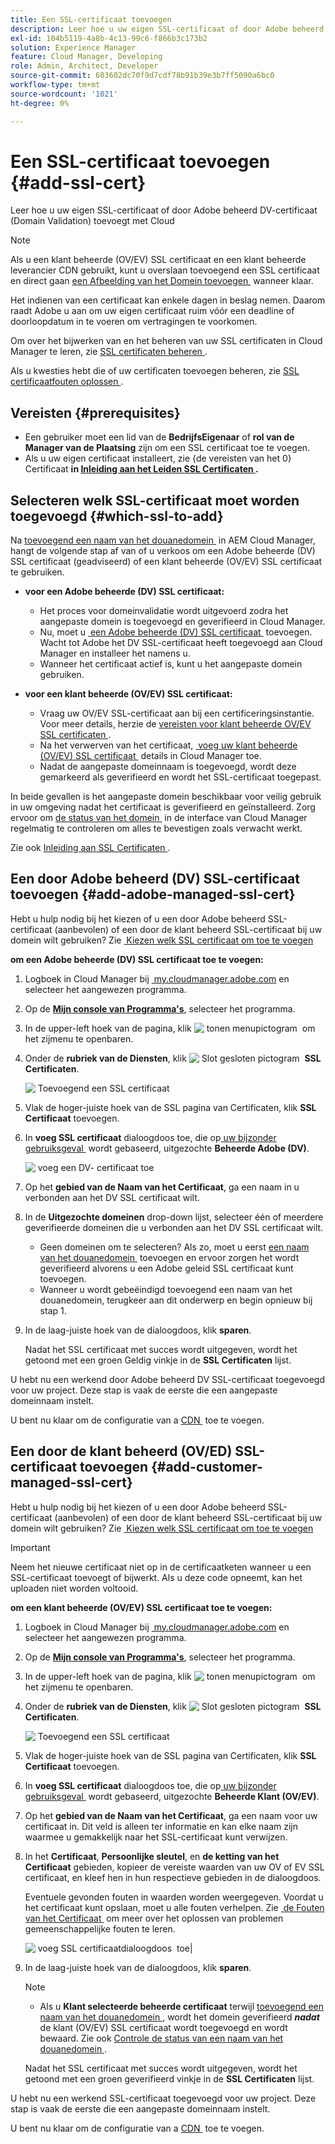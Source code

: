 ```yaml
---
title: Een SSL-certificaat toevoegen
description: Leer hoe u uw eigen SSL-certificaat of door Adobe beheerd DV-certificaat (Domain Validation) toevoegt met de zelfbedieningshulpprogramma's van Cloud Manager.
exl-id: 104b5119-4a8b-4c13-99c6-f866b3c173b2
solution: Experience Manager
feature: Cloud Manager, Developing
role: Admin, Architect, Developer
source-git-commit: 603602dc70f9d7cdf78b91b39e3b7ff5090a6bc0
workflow-type: tm+mt
source-wordcount: '1021'
ht-degree: 0%

---
```



# Een SSL-certificaat toevoegen {#add-ssl-cert}

Leer hoe u uw eigen SSL-certificaat of door Adobe beheerd DV-certificaat (Domain Validation) toevoegt met Cloud

>[!NOTE]
>
>Als u een klant beheerde (OV/EV) SSL certificaat en een klant beheerde leverancier CDN gebruikt, kunt u overslaan toevoegend een SSL certificaat en direct gaan [&#x200B; een Afbeelding van het Domein toevoegen &#x200B;](/help/implementing/cloud-manager/domain-mappings/add-domain-mapping.md) wanneer klaar.

Het indienen van een certificaat kan enkele dagen in beslag nemen. Daarom raadt Adobe u aan om uw eigen certificaat ruim vóór een deadline of doorloopdatum in te voeren om vertragingen te voorkomen.

Om over het bijwerken van en het beheren van uw SSL certificaten in Cloud Manager te leren, zie [&#x200B; SSL certificaten beheren &#x200B;](/help/implementing/cloud-manager/managing-ssl-certifications/managing-certificates.md).

Als u kwesties hebt die of uw certificaten toevoegen beheren, zie [&#x200B; SSL certificaatfouten oplossen &#x200B;](/help/implementing/cloud-manager/managing-ssl-certifications/troubleshoot-ssl-cert.md).


## Vereisten {#prerequisites}

* Een gebruiker moet een lid van de **BedrijfsEigenaar** of **rol van de Manager van de Plaatsing** zijn om een SSL certificaat toe te voegen.
* Als u uw eigen certificaat installeert, zie {de vereisten van het 0} Certificaat **in [&#x200B; Inleiding aan het Leiden SSL Certificaten &#x200B;](/help/implementing/cloud-manager/managing-ssl-certifications/introduction-to-ssl-certificates.md#requirements).**

## Selecteren welk SSL-certificaat moet worden toegevoegd {#which-ssl-to-add}

Na [&#x200B; toevoegend een naam van het douanedomein &#x200B;](/help/implementing/cloud-manager/custom-domain-names/add-custom-domain-name.md) in AEM Cloud Manager, hangt de volgende stap af van of u verkoos om een Adobe beheerde (DV) SSL certificaat (geadviseerd) of een klant beheerde (OV/EV) SSL certificaat te gebruiken.

* **voor een Adobe beheerde (DV) SSL certificaat:**
   * Het proces voor domeinvalidatie wordt uitgevoerd zodra het aangepaste domein is toegevoegd en geverifieerd in Cloud Manager.
   * Nu, moet u [&#x200B; een Adobe beheerde (DV) SSL certificaat &#x200B;](#add-adobe-managed-ssl-cert) toevoegen.
Wacht tot Adobe het DV SSL-certificaat heeft toegevoegd aan Cloud Manager en installeer het namens u.
   * Wanneer het certificaat actief is, kunt u het aangepaste domein gebruiken.

* **voor een klant beheerde (OV/EV) SSL certificaat:**

   * Vraag uw OV/EV SSL-certificaat aan bij een certificeringsinstantie. Voor meer details, herzie de [&#x200B; vereisten voor klant beheerde OV/EV SSL certificaten &#x200B;](/help/implementing/cloud-manager/managing-ssl-certifications/introduction-to-ssl-certificates.md#requirements).
   * Na het verwerven van het certificaat, [&#x200B; voeg uw klant beheerde (OV/EV) SSL certificaat &#x200B;](#add-customer-managed-ssl-cert) details in Cloud Manager toe.
   * Nadat de aangepaste domeinnaam is toegevoegd, wordt deze gemarkeerd als geverifieerd en wordt het SSL-certificaat toegepast.

In beide gevallen is het aangepaste domein beschikbaar voor veilig gebruik in uw omgeving nadat het certificaat is geverifieerd en geïnstalleerd. Zorg ervoor om [&#x200B; de status van het domein &#x200B;](/help/implementing/cloud-manager/custom-domain-names/check-domain-name-status.md) in de interface van Cloud Manager regelmatig te controleren om alles te bevestigen zoals verwacht werkt.

Zie ook [&#x200B; Inleiding aan SSL Certificaten &#x200B;](/help/implementing/cloud-manager/managing-ssl-certifications/introduction-to-ssl-certificates.md).

## Een door Adobe beheerd (DV) SSL-certificaat toevoegen {#add-adobe-managed-ssl-cert}

Hebt u hulp nodig bij het kiezen of u een door Adobe beheerd SSL-certificaat (aanbevolen) of een door de klant beheerd SSL-certificaat bij uw domein wilt gebruiken? Zie [&#x200B; Kiezen welk SSL certificaat om toe te voegen &#x200B;](#which-ssl-to-add)

**om een Adobe beheerde (DV) SSL certificaat toe te voegen:**

1. Logboek in Cloud Manager bij [&#x200B; my.cloudmanager.adobe.com &#x200B;](https://my.cloudmanager.adobe.com/) en selecteer het aangewezen programma.
1. Op de **[Mijn console van Programma&#39;s](/help/implementing/cloud-manager/navigation.md#my-programs)**, selecteer het programma.
1. In de upper-left hoek van de pagina, klik ![&#x200B; tonen menupictogram &#x200B;](https://spectrum.adobe.com/static/icons/workflow_18/Smock_ShowMenu_18_N.svg) om het zijmenu te openbaren.

1. Onder de **rubriek van de Diensten**, klik ![&#x200B; Slot gesloten pictogram &#x200B;](https://spectrum.adobe.com/static/icons/workflow_18/Smock_LockClosed_18_N.svg) **SSL Certificaten**.

   ![&#x200B; Toevoegend een SSL certificaat &#x200B;](/help/implementing/cloud-manager/assets/ssl/ssl-cert-add.png)

1. Vlak de hoger-juiste hoek van de SSL pagina van Certificaten, klik **SSL Certificaat** toevoegen.

1. In **voeg SSL certificaat** dialoogdoos toe, die op [&#x200B; uw bijzonder gebruiksgeval &#x200B;](#which-ssl-to-add) wordt gebaseerd, uitgezochte **Beheerde Adobe (DV)**.

   ![&#x200B; voeg een DV- certificaat toe &#x200B;](/help/implementing/cloud-manager/assets/ssl/add-dv-certificate.png)

1. Op het **gebied van de Naam van het Certificaat**, ga een naam in u verbonden aan het DV SSL certificaat wilt.

1. In de **Uitgezochte domeinen** drop-down lijst, selecteer één of meerdere geverifieerde domeinen die u verbonden aan het DV SSL certificaat wilt.
   * Geen domeinen om te selecteren? Als zo, moet u eerst [&#x200B; een naam van het douanedomein &#x200B;](/help/implementing/cloud-manager/custom-domain-names/add-custom-domain-name.md) toevoegen en ervoor zorgen het wordt geverifieerd alvorens u een Adobe geleid SSL certificaat kunt toevoegen.
   * Wanneer u wordt gebeëindigd toevoegend een naam van het douanedomein, terugkeer aan dit onderwerp en begin opnieuw bij stap 1.

1. In de laag-juiste hoek van de dialoogdoos, klik **sparen**.

   Nadat het SSL certificaat met succes wordt uitgegeven, wordt het getoond met een groen Geldig vinkje in de **SSL Certificaten** lijst.

U hebt nu een werkend door Adobe beheerd DV SSL-certificaat toegevoegd voor uw project. Deze stap is vaak de eerste die een aangepaste domeinnaam instelt.

U bent nu klaar om de configuratie van a [&#x200B; CDN &#x200B;](/help/implementing/cloud-manager/domain-mappings/add-domain-mapping.md) toe te voegen.

## Een door de klant beheerd (OV/ED) SSL-certificaat toevoegen {#add-customer-managed-ssl-cert}

<!-- IF THIS TOPIC GET UPDATED, REMEMBER TO UPDATE THE STEPS ALSO IN THE "MANAGE SSL CERTIFICATES TOPIC TOO -->

Hebt u hulp nodig bij het kiezen of u een door Adobe beheerd SSL-certificaat (aanbevolen) of een door de klant beheerd SSL-certificaat bij uw domein wilt gebruiken? Zie [&#x200B; Kiezen welk SSL certificaat om toe te voegen &#x200B;](#which-ssl-to-add)

>[!IMPORTANT]
>
>Neem het nieuwe certificaat niet op in de certificaatketen wanneer u een SSL-certificaat toevoegt of bijwerkt. Als u deze code opneemt, kan het uploaden niet worden voltooid.

**om een klant beheerde (OV/EV) SSL certificaat toe te voegen:**

1. Logboek in Cloud Manager bij [&#x200B; my.cloudmanager.adobe.com &#x200B;](https://my.cloudmanager.adobe.com/) en selecteer het aangewezen programma.

1. Op de **[Mijn console van Programma&#39;s](/help/implementing/cloud-manager/navigation.md#my-programs)**, selecteer het programma.

1. In de upper-left hoek van de pagina, klik ![&#x200B; tonen menupictogram &#x200B;](https://spectrum.adobe.com/static/icons/workflow_18/Smock_ShowMenu_18_N.svg) om het zijmenu te openbaren.

1. Onder de **rubriek van de Diensten**, klik ![&#x200B; Slot gesloten pictogram &#x200B;](https://spectrum.adobe.com/static/icons/workflow_18/Smock_LockClosed_18_N.svg) **SSL Certificaten**.

   ![&#x200B; Toevoegend een SSL certificaat &#x200B;](/help/implementing/cloud-manager/assets/ssl/ssl-cert-add.png)

1. Vlak de hoger-juiste hoek van de SSL pagina van Certificaten, klik **SSL Certificaat** toevoegen.

1. In **voeg SSL certificaat** dialoogdoos toe, die op [&#x200B; uw bijzonder gebruiksgeval &#x200B;](#which-ssl-to-add) wordt gebaseerd, uitgezochte **Beheerde Klant (OV/EV)**.

1. Op het **gebied van de Naam van het Certificaat**, ga een naam voor uw certificaat in.
Dit veld is alleen ter informatie en kan elke naam zijn waarmee u gemakkelijk naar het SSL-certificaat kunt verwijzen.

1. In het **Certificaat**, **Persoonlijke sleutel**, en **de ketting van het Certificaat** gebieden, kopieer de vereiste waarden van uw OV of EV SSL certificaat, en kleef hen in hun respectieve gebieden in de dialoogdoos.

   Eventuele gevonden fouten in waarden worden weergegeven. Voordat u het certificaat kunt opslaan, moet u alle fouten verhelpen. Zie [&#x200B; de Fouten van het Certificaat &#x200B;](#certificate-errors) om meer over het oplossen van problemen gemeenschappelijke fouten te leren.

   ![&#x200B; voeg SSL certificaatdialoogdoos &#x200B;](/help/implementing/cloud-manager/assets/ssl/ssl-cert-02.png) toe|

1. In de laag-juiste hoek van de dialoogdoos, klik **sparen**.

   >[!NOTE]
   >
   >* Als u **Klant selecteerde beheerde certificaat** terwijl [&#x200B; toevoegend een naam van het douanedomein &#x200B;](/help/implementing/cloud-manager/custom-domain-names/add-custom-domain-name.md), wordt het domein geverifieerd ***nadat*** de klant (OV/EV) SSL certificaat wordt toegevoegd en wordt bewaard. Zie ook [&#x200B; Controle de status van een naam van het douanedomein &#x200B;](/help/implementing/cloud-manager/custom-domain-names/check-domain-name-status.md#how-to).

   Nadat het SSL certificaat met succes wordt uitgegeven, wordt het getoond met een groen geverifieerd vinkje in de **SSL Certificaten** lijst.

U hebt nu een werkend SSL-certificaat toegevoegd voor uw project. Deze stap is vaak de eerste die een aangepaste domeinnaam instelt.

U bent nu klaar om de configuratie van a [&#x200B; CDN &#x200B;](/help/implementing/cloud-manager/domain-mappings/add-domain-mapping.md) toe te voegen.























<!--
## Add an SSL certificate {#add-ssl-cert}

1. Log into Cloud Manager at [my.cloudmanager.adobe.com](https://my.cloudmanager.adobe.com/) and select the appropriate program.
1. On the **[My Programs](/help/implementing/cloud-manager/navigation.md#my-programs)** console, select the program.
1. In the upper-left corner of the page, click ![Show menu icon](https://spectrum.adobe.com/static/icons/workflow_18/Smock_ShowMenu_18_N.svg) to reveal the side menu. 
1. Under the **Services** heading, click ![Lock closed icon](https://spectrum.adobe.com/static/icons/workflow_18/Smock_LockClosed_18_N.svg) **SSL Certificates**. 

   ![Adding an SSL certificate](/help/implementing/cloud-manager/assets/ssl/ssl-cert-add.png)

1. Near the upper-right corner of the SSL Certificates page, click **Add SSL Certificate**.

1. In the **Add SSL certificate** dialog box, based on [your particular use case](/help/implementing/cloud-manager/managing-ssl-certifications/introduction-to-ssl-certificates.md), do one of the following:

    | | Use case | Steps |
    | --- | --- | --- |
    | 1 | **Add an Adobe managed (DV) certificate** | **To add an Adobe managed (DV) SSL certificate:**<br>a. In the **Add SSL Certificate** dialog box, select the certificate type **Adobe managed (DV)**.<br>![Add a DV certificate](/help/implementing/cloud-manager/assets/ssl/add-dv-certificate.png)<br>b. In the **Certificate name** field, enter a name you want associated with the certificate.<br>c. In the **Select domains** drop-down list, select one or more domains that you want associated with the DV SSL certificate.<br>No domains to select? If so, it means that you must first add a custom domain name and ensure it is verified before you can add an SSL certificate. See [Add a custom domain name](/help/implementing/cloud-manager/custom-domain-names/add-custom-domain-name.md). When you are finished adding a custom domain name, return to this topic and begin at step 1 again.<br>d. Continue to step 7. |
    | 2 | **Add a customer managed (OV/EV) certificate** | **To add a customer managed (OV/EV) SSL certificate:**<br>a. In the **Add SSL Certificate** dialog box, select the certificate type **Customer managed (OV/EV)**.<br>b. In the **Certificate name** field, enter a name for your certificate. This field is for informational purposes only and can be any name that helps you reference your SSL certificate easily.<br>c. In the **Certificate**, **Private key**, and **Certificate chain** fields, paste the required values into their respective fields.<br>![Add SSL certificate dialog box](/help/implementing/cloud-manager/assets/ssl/ssl-cert-02.png)<br>Any detected errors in values are displayed. Before you can save your certificate, you must address all errors. See [Certificate Errors](#certificate-errors) to learn more about troubleshooting common errors.<br>d. Continue to step 7. | 

1. In the lower-right corner of the dialog box, click **Save**.

    >[!NOTE]
    >
    >* If you selected **Adobe managed certificate** while [adding a custom domain name](/help/implementing/cloud-manager/custom-domain-names/add-custom-domain-name.md), the domain is verified with the added certificate when the custom domain is added. 
    >
    >* If you selected **Customer managed certificate** while [adding a custom domain name](/help/implementing/cloud-manager/custom-domain-names/add-custom-domain-name.md), the domain is verified ***after*** the customer managed (OV/EV) SSL certificate is added and saved. See also [Check the status of a custom domain name](/help/implementing/cloud-manager/custom-domain-names/check-domain-name-status.md#how-to).

    After the SSL certificate is successfully issued, it is displayed with a green verified check mark in the **SSL Certificates** table. 

    You now have added a working SSL certificate for your project. This step is often the first to set up a custom domain name. 
    

* To learn about updating and managing your SSL certificates in Cloud Manager, see [Manage SSL certificates](/help/implementing/cloud-manager/managing-ssl-certifications/managing-certificates.md).

* If you are having issues adding or managing your certificates, see [Troubleshoot SSL certificate errors](/help/implementing/cloud-manager/managing-ssl-certifications/troubleshoot-ssl-cert.md). -->
